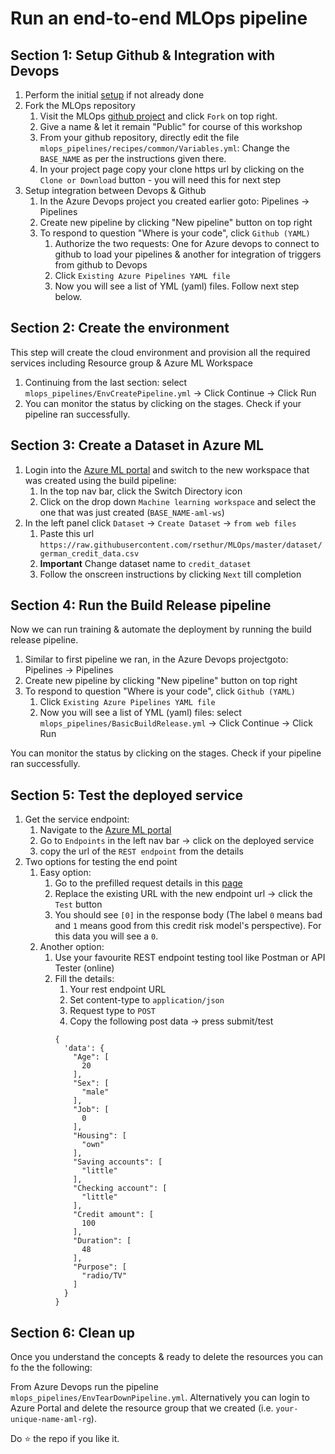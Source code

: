 # Run an end-to-end MLOps pipeline

## Section 1: Setup Github & Integration with Devops
1. Perform the initial [setup](Setup.md) if not already done
2. Fork the MLOps repository
    1. Visit the MLOps [github project](https://github.com/rsethur/MLOps) and click `Fork` on top right.
    2. Give a name & let it remain "Public" for course of this workshop
    4. From your github repository, directly edit the file `mlops_pipelines/recipes/common/Variables.yml`: Change the `BASE_NAME` as per the instructions given there.
    3. In your project page copy your clone https url by clicking on the `Clone or Download` button - you will need this for next step
3. Setup integration between Devops & Github
    1. In the Azure Devops project you created earlier goto: Pipelines -> Pipelines
    2. Create new pipeline by clicking "New pipeline" button on top right
    3. To respond to question "Where is your code", click `Github (YAML)`
        1. Authorize the two requests: One for Azure devops to connect to github to load your pipelines & another for integration of triggers from github to Devops
        2. Click `Existing Azure Pipelines YAML file`
        3. Now you will see a list of YML (yaml) files. Follow next step below.

## Section 2: Create the environment 
This step will create the cloud environment and provision all the required services including Resource group & Azure ML Workspace
1. Continuing from the last section: select `mlops_pipelines/EnvCreatePipeline.yml` -> Click Continue -> Click Run
2. You can monitor the status by clicking on the stages. Check if your pipeline ran successfully.

## Section 3: Create a Dataset in Azure ML
1. Login into the [Azure ML portal](https://ml.azure.com/) and switch to the new workspace that was created using the build pipeline:
    1. In the top nav bar, click the Switch Directory icon
    2. Click on the drop down `Machine learning workspace` and select the one that was just created (`BASE_NAME-aml-ws`)
2. In the left panel click `Dataset` -> `Create Dataset` -> `from web files` 
    1. Paste this url `https://raw.githubusercontent.com/rsethur/MLOps/master/dataset/german_credit_data.csv`
    2. __Important__ Change dataset name to `credit_dataset`
    3. Follow the onscreen instructions by clicking `Next` till completion
    
## Section 4: Run the Build Release pipeline
Now we can run training & automate the deployment by running the build release pipeline.
1. Similar to first pipeline we ran, in the Azure Devops projectgoto: Pipelines -> Pipelines
2. Create new pipeline by clicking "New pipeline" button on top right
3. To respond to question "Where is your code", click `Github (YAML)`
    1. Click `Existing Azure Pipelines YAML file`
    2. Now you will see a list of YML (yaml) files: select `mlops_pipelines/BasicBuildRelease.yml` -> Click Continue -> Click Run

You can monitor the status by clicking on the stages. Check if your pipeline ran successfully.

## Section 5: Test the deployed service
1. Get the service endpoint:
    1. Navigate to the [Azure ML portal](https://ml.azure.com/)
    2. Go to `Endpoints` in the left nav bar -> click on the deployed service
    3. copy the url of the `REST endpoint` from the details
2. Two options for testing the end point
    1. Easy option: 
        1. Go to the prefilled request details in this [page](https://apitester.com/shared/checks/653d9edc6be34516b3998be73af478fd)
        2. Replace the existing URL with the new endpoint url -> click the `Test` button
        3. You should see `[0]` in the response body (The label `0` means bad and `1` means good from this credit risk model's perspective). For this data you will see a `0`.
    2. Another option:
        1. Use your favourite REST endpoint testing tool like Postman or API Tester (online)
        2. Fill the details: 
            1. Your rest endpoint URL
            2. Set content-type to `application/json`
            3. Request type to `POST`
            4. Copy the following post data -> press submit/test
            ```
            {
              'data': {
                "Age": [
                  20
                ],
                "Sex": [
                  "male"
                ],
                "Job": [
                  0
                ],
                "Housing": [
                  "own"
                ],
                "Saving accounts": [
                  "little"
                ],
                "Checking account": [
                  "little"
                ],
                "Credit amount": [
                  100
                ],
                "Duration": [
                  48
                ],
                "Purpose": [
                  "radio/TV"
                ]
              }
            }
           ```
            
## Section 6: Clean up
Once you understand the concepts & ready to delete the resources you can fo the the following:

From Azure Devops run the pipeline `mlops_pipelines/EnvTearDownPipeline.yml`. Alternatively you can login to Azure Portal and delete the resource group that we created (i.e. `your-unique-name-aml-rg`).

Do :star: the repo if you like it.
